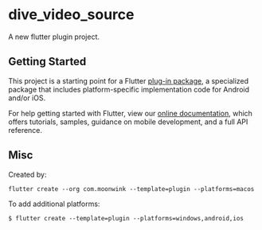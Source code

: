 # dive_video_source

A new flutter plugin project.

## Getting Started

This project is a starting point for a Flutter
[plug-in package](https://flutter.dev/developing-packages/),
a specialized package that includes platform-specific implementation code for
Android and/or iOS.

For help getting started with Flutter, view our
[online documentation](https://flutter.dev/docs), which offers tutorials,
samples, guidance on mobile development, and a full API reference.


## Misc
Created by: 
```
flutter create --org com.moonwink --template=plugin --platforms=macos
```

To add additional platforms:
```
$ flutter create --template=plugin --platforms=windows,android,ios
```